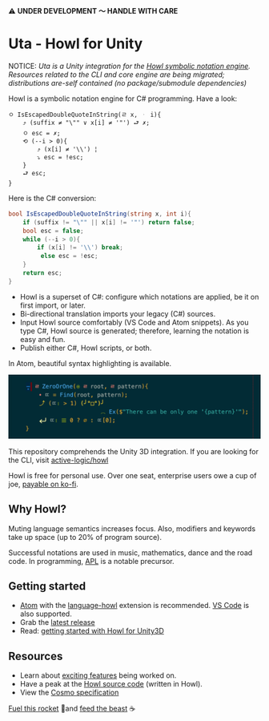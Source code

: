 ⚠️ **UNDER DEVELOPMENT 〜 HANDLE WITH CARE**

# Uta - Howl for Unity

NOTICE: *Uta is a Unity integration for the [Howl symbolic notation engine](https://github.com/active-logic/howl). Resources related to the CLI and core engine are being migrated; distributions are-self contained (no package/submodule dependencies)*

Howl is a symbolic notation engine for C# programming. Have a look:

```
ㅇ IsEscapedDoubleQuoteInString(ㄹ x, ᆞ i){
    ⤴ (suffix ≠ "\"" ∨ x[i] ≠ '"') ⮐ ✗;
    ㅇ esc = ✗;
    ⟲ (--i > 0){
        ⤴ (x[i] ≠ '\\') ¦
        ⤵ esc = !esc;
    }
    ⮐ esc;
}
```

Here is the C# conversion:

```cs
bool IsEscapedDoubleQuoteInString(string x, int i){
    if (suffix != "\"" || x[i] != '"') return false;
    bool esc = false;
    while (--i > 0){
        if (x[i] != '\\') break;
         else esc = !esc;
    }
    return esc;
}
```

- Howl is a superset of C#: configure which notations are applied, be it on first import, or later.
- Bi-directional translation imports your legacy (C#) sources.
- Input Howl source comfortably (VS Code and Atom snippets). As you type C#, Howl source is generated; therefore, learning the notation is easy and fun.
- Publish either C#, Howl scripts, or both.

In Atom, beautiful syntax highlighting is available.

![Image](Documentation/Images/Howl-Sample-Dark.png?raw=true)

This repository comprehends the Unity 3D integration. If you are looking for the CLI, visit [active-logic/howl](https://github.com/active-logic/howl)

Howl is free for personal use. Over one seat, enterprise users owe a cup of joe, [payable on ko-fi](https://ko-fi.com/eekstork#paymentModal).

## Why Howl?

Muting language semantics increases focus. Also, modifiers and keywords take up space (up to 20% of program source).

Successful notations are used in music, mathematics, dance and the road code. In programming, [APL](https://en.wikipedia.org/wiki/APL_(programming_language)) is a notable precursor.

## Getting started

- [Atom](https://atom.io) with the [language-howl](https://atom.io/packages/language-howl) extension is recommended. [VS Code](https://code.visualstudio.com) is also supported.
- Grab the [latest release](https://github.com/active-logic/uta/releases)
- Read: [getting started with Howl for Unity3D](Documentation/User/Unity.md)

## Resources

- Learn about [exciting features](https://github.com/active-logic/howl/issues?q=is%3Aissue+is%3Aopen+label%3A＼%28＾∀＾%29メ%28＾∀＾%29ノ) being worked on.
- Have a peak at the [Howl source code](https://github.com/active-logic/howl/tree/master/Editor/Core) (written in Howl).
- View the [Cosmo specification](Documentation/Cosmo-Spec.md)

[Fuel this rocket](https://github.com/active-logic/howl/issues) 🚀and [feed the beast](Documentation/Giveback.md) ☕️
